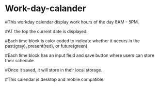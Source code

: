 # Work-day-calander

#This workday calendar display work hours of the day 8AM - 5PM.

#AT the top the current date is displayed.

#Each time block is color coded to indicate whether it occurs in the past(gray), present(red), or future(green).

#Each time block has an input field and save button where users can store their schedule.

#Once it saved, it will store in their local storage.

#This calendar is desktop and mobile compatible.
